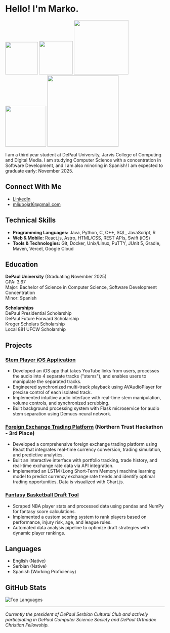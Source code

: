 # Hello! I'm Marko.
<img src="https://media.giphy.com/media/iriJzRreAIEHL4ODDs/giphy.gif" width="103">   <img src="https://media.giphy.com/media/WUHR7AZH7fxHW/giphy.gif" width="106">   <img src="https://media.giphy.com/media/sQpl7yebgk3Pq/giphy.gif" width="172">   <img src="https://media.giphy.com/media/xUPGcmrdRkCaZ5qZ2M/giphy.gif" width="129">   <img src="https://media.giphy.com/media/LoC4zxAHYHbvuIEqqx/giphy.gif" width="225">  

I am a third year student at DePaul University, Jarvis College of Computing and Digital Media. I am studying Computer Science with a concentration in Software Development, and I am also minoring in Spanish! I am expected to graduate early: November 2025.
## Connect With Me
- [LinkedIn](https://www.linkedin.com/in/markoljuboja/)
- mljuboja16@gmail.com

  
## Technical Skills

- **Programming Languages:** Java, Python, C, C++, SQL, JavaScript, R
- **Web & Mobile:** React.js, Astro, HTML/CSS, REST APIs, Swift (iOS)
- **Tools & Technologies:** Git, Docker, Unix/Linux, PuTTY, JUnit 5, Gradle, Maven, Vercel, Google Cloud
  
## Education
**DePaul University** (Graduating November 2025)  
GPA: 3.67  
Major: Bachelor of Science in Computer Science, Software Development Concentration    
Minor: Spanish  

**Scholarships**  
DePaul Presidential Scholarship  
DePaul Future Forward Scholarship  
Kroger Scholars Scholarship  
Local 881 UFCW Scholarship  

## Projects

### [Stem Player iOS Application](https://github.com/ljmakaronica/iOS-Stem-Player)
-	Developed an iOS app that takes YouTube links from users, processes the audio into 4 separate tracks ("stems"), and enables users to manipulate the separated tracks.
-	Engineered synchronized multi-track playback using AVAudioPlayer for precise control of each isolated track.
-	Implemented intuitive audio interface with real-time stem manipulation, volume controls, and synchronized scrubbing.
-	Built background processing system with Flask microservice for audio stem separation using Demucs neural network.


### [Foreign Exchange Trading Platform](https://depaul-northern-trust-hackathon.vercel.app/data) (Northern Trust Hackathon - 3rd Place)

-	Developed a comprehensive foreign exchange trading platform using React that integrates real-time currency conversion, trading simulation, and predictive analytics.
-	Built an interactive interface with portfolio tracking, trade history, and real-time exchange rate data via API integration.
-	Implemented an LSTM (Long Short-Term Memory) machine learning model to predict currency exchange rate trends and identify optimal trading opportunities. Data is visualized with Chart.js.


### [Fantasy Basketball Draft Tool](https://github.com/ljmakaronica/Fantasy-Draft-Tool-for-Sleeper)
-	Scraped NBA player stats and processed data using pandas and NumPy for fantasy score calculations.
-	Implemented a custom scoring system to rank players based on performance, injury risk, age, and league rules.
-	Automated data analysis pipeline to optimize draft strategies with dynamic player rankings.

## Languages
- English (Native)
- Serbian (Native)
- Spanish (Working Proficiency)





## GitHub Stats
![Top Languages](https://github-readme-stats.vercel.app/api/top-langs/?username=ljmakaronica&layout=compact&theme=dracula)

---
*Currently the president of DePaul Serbian Cultural Club and actively participating in DePaul Computer Science Society and DePaul Orthodox Christian Fellowship.*
